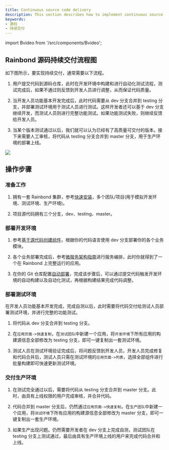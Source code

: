 ```yaml
---
title: Continuous source code delivery
description: This section describes how to implement continuous source code delivery on Rainbond
keywords:
- 源码
- 持续交付
---
```


import Bvideo from '/src/components/Bvideo';

<Bvideo src="//player.bilibili.com/player.html?aid=436800242&bvid=BV1uj411N7Vy&cid=1005289623&page=2" />

## Rainbond 源码持续交付流程图

如下图所示，要实现持续交付，通常需要以下流程。

1. 用户提交代码到源码仓库，此时在开发环境中构建和进行自动化测试流程，测试完成后，如果不通过则反馈到开发人员进行调整，从而保证代码质量。

2. 当开发人员功能基本开发完成后，此时代码需要从 dev 分支合并到 testing 分支，并部署测试环境用于测试人员进行测试。这样开发者还可以基于 dev 分支继续开发，而测试人员则进行完整功能测试。如果功能测试失败，则继续反馈给开发人员。

3. 当某个版本测试通过以后，我们就可以认为已经有了高质量可交付的版本。接下来需要人工审核，将代码从 testing 分支合并到 master 分支，用于生产环境的部署上线。

<!-- ![source-delivery](https://grstatic.oss-cn-shanghai.aliyuncs.com/docs/5.10/delivery/source-delivery.jpg) -->
![](https://static.goodrain.com/docs/5.11/delivery/continuous/source-code/code-delivery.png)

## 操作步骤

### 准备工作

1. 拥有一套 Rainbond 集群，参考[快速安装](/docs/quick-start/quick-install)，多个团队/项目(用于模拟开发环境、测试环境、生产环境)。

2. 项目源代码拥有三个分支，dev、testing、master。

### 部署开发环境

1. 参考[基于源代码创建组件](/docs/use-manual/component-create/language-support)，根据你的代码语言使用 dev 分支部署你的各个业务模块。

2. 各个业务部署完成后，参考[微服务架构指南](/docs/micro-service/overview)进行服务编排，此时你就得到了一个在 Rainbond 上完整运行的应用。

3. 在你的 Git 仓库配置[自动部署](/docs/devops/continuous-deploy/gitops)，完成该步骤后，可以通过提交代码触发开发环境的自动构建以及自动化测试，再根据构建结果完成代码调整。

### 部署测试环境

在开发人员功能基本开发完成，完成自测以后，此时需要将代码交付给测试人员部署测试环境，并进行完整的功能测试。

1. 将代码从 dev 分支合并到 testing 分支。

2. 在`应用页面->快速复制`，在`测试团队`中新建一个应用，将`开发环境`下所有应用的构建源信息全部修改为 testing 分支，即可一键复制出一套测试环境。

3. 测试人员在测试环境验证完成后，将问题反馈到开发人员，开发人员完成修复和代码合并后，测试人员只需在测试环境的`应用页面->列表`，选择全部组件进行批量构建即可快速更新测试环境。

### 交付生产环境

1. 在测试完全通过以后，需要将代码从 testing 分支合并到 master 分支。此时，由具有上线权限的用户完成审核，并合并代码。

2. 代码合并到 master 分支后，仍然通过`应用页面->快速复制`，在`生产团队`中新建一个应用，将`测试环境`下所有应用的构建源信息全部修改为 master 分支，即可一键复制出一套生产环境。

3. 如果生产出现问题。仍然需要开发者在 dev 分支上完成自测，测试团队在 testing 分支上测试通过，最后由具有生产环境上线的用户来完成代码合并和上线。

